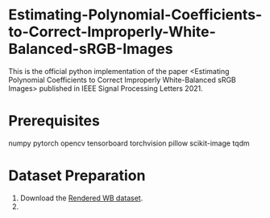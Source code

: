 # Estimating-Polynomial-Coefficients-to-Correct-Improperly-White-Balanced-sRGB-Images
This is the  official python implementation of the paper &lt;Estimating Polynomial Coefficients to Correct Improperly White-Balanced sRGB Images> published in IEEE Signal Processing Letters 2021.
# Prerequisites
numpy
pytorch
opencv
tensorboard
torchvision
pillow
scikit-image
tqdm
# Dataset Preparation
1. Download the [Rendered WB dataset](http://cvil.eecs.yorku.ca/projects/public_html/sRGB_WB_correction/dataset.html).
2. 
